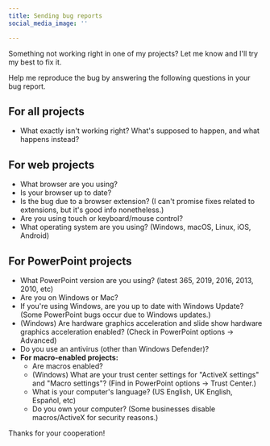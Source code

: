 ```yaml
---
title: Sending bug reports
social_media_image: ''

---
```

Something not working right in one of my projects? Let me know and I'll try my best to fix it.

Help me reproduce the bug by answering the following questions in your bug report.

## For all projects

* What exactly isn't working right? What's supposed to happen, and what happens instead?

## For web projects

* What browser are you using?
* Is your browser up to date?
* Is the bug due to a browser extension? (I can't promise fixes related to extensions, but it's good info nonetheless.)
* Are you using touch or keyboard/mouse control?
* What operating system are you using? (Windows, macOS, Linux, iOS, Android)

## For PowerPoint projects

* What PowerPoint version are you using? (latest 365, 2019, 2016, 2013, 2010, etc)
* Are you on Windows or Mac?
* If you're using Windows, are you up to date with Windows Update? (Some PowerPoint bugs occur due to Windows updates.)
* (Windows) Are hardware graphics acceleration and slide show hardware graphics acceleration enabled? (Check in PowerPoint options -> Advanced)
* Do you use an antivirus (other than Windows Defender)?
* **For macro-enabled projects:**
  * Are macros enabled?
  * (Windows) What are your trust center settings for "ActiveX settings" and "Macro settings"? (Find in PowerPoint options -> Trust Center.)
  * What is your computer's language? (US English, UK English, Español, etc)
  * Do you own your computer? (Some businesses disable macros/ActiveX for security reasons.)

Thanks for your cooperation!